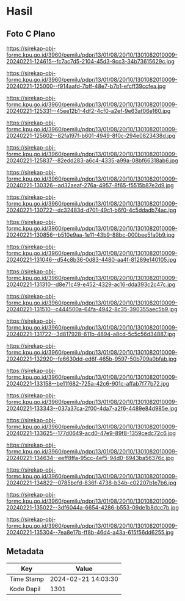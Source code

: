 # Hasil

## Foto C Plano

https://sirekap-obj-formc.kpu.go.id/3960/pemilu/pdpr/13/01/08/20/10/1301082010009-20240221-124615--fc7ac7d5-2104-45d3-9cc3-34b73615629c.jpg

https://sirekap-obj-formc.kpu.go.id/3960/pemilu/pdpr/13/01/08/20/10/1301082010009-20240221-125000--f914aafd-7bff-48e7-b7b1-efcff39ccfea.jpg

https://sirekap-obj-formc.kpu.go.id/3960/pemilu/pdpr/13/01/08/20/10/1301082010009-20240221-125331--45ee12b1-4df2-4cf0-a2ef-9e63af06e160.jpg

https://sirekap-obj-formc.kpu.go.id/3960/pemilu/pdpr/13/01/08/20/10/1301082010009-20240221-125602--82fa197f-b601-4949-8f0c-294e0823438d.jpg

https://sirekap-obj-formc.kpu.go.id/3960/pemilu/pdpr/13/01/08/20/10/1301082010009-20240221-125837--82edd283-a6c4-4335-a99a-08bf66318ab6.jpg

https://sirekap-obj-formc.kpu.go.id/3960/pemilu/pdpr/13/01/08/20/10/1301082010009-20240221-130326--ad32aeaf-276a-4957-8f65-f5515b87e2d9.jpg

https://sirekap-obj-formc.kpu.go.id/3960/pemilu/pdpr/13/01/08/20/10/1301082010009-20240221-130722--dc32483d-d701-49c1-b6f0-4c5ddadb74ac.jpg

https://sirekap-obj-formc.kpu.go.id/3960/pemilu/pdpr/13/01/08/20/10/1301082010009-20240221-130856--b510e9aa-1e11-43b9-88bc-000bee5fa0b9.jpg

https://sirekap-obj-formc.kpu.go.id/3960/pemilu/pdpr/13/01/08/20/10/1301082010009-20240221-131046--d54c8b36-0d83-4480-aa4f-81289e140105.jpg

https://sirekap-obj-formc.kpu.go.id/3960/pemilu/pdpr/13/01/08/20/10/1301082010009-20240221-131310--d8e71c49-e452-4329-ac16-dda393c2c47c.jpg

https://sirekap-obj-formc.kpu.go.id/3960/pemilu/pdpr/13/01/08/20/10/1301082010009-20240221-131510--c444500a-64fa-4942-8c35-390355aec5b9.jpg

https://sirekap-obj-formc.kpu.go.id/3960/pemilu/pdpr/13/01/08/20/10/1301082010009-20240221-131722--3d817928-611b-4894-a8cd-5c5c56d34887.jpg

https://sirekap-obj-formc.kpu.go.id/3960/pemilu/pdpr/13/01/08/20/10/1301082010009-20240221-132920--fe6630dd-ed6f-465b-9597-50b709a0bfab.jpg

https://sirekap-obj-formc.kpu.go.id/3960/pemilu/pdpr/13/01/08/20/10/1301082010009-20240221-133158--be11f682-725a-42c6-901c-affab7f77b72.jpg

https://sirekap-obj-formc.kpu.go.id/3960/pemilu/pdpr/13/01/08/20/10/1301082010009-20240221-133343--037a37ca-2f00-4da7-a2f6-4489e84d985e.jpg

https://sirekap-obj-formc.kpu.go.id/3960/pemilu/pdpr/13/01/08/20/10/1301082010009-20240221-133625--177d0649-acd0-47e9-89f8-1359cedc72c6.jpg

https://sirekap-obj-formc.kpu.go.id/3960/pemilu/pdpr/13/01/08/20/10/1301082010009-20240221-134634--eeff8ffa-95cc-4ef5-94d0-6943ba56376c.jpg

https://sirekap-obj-formc.kpu.go.id/3960/pemilu/pdpr/13/01/08/20/10/1301082010009-20240221-134822--0785befd-836f-4738-b34b-c02207b1e7b6.jpg

https://sirekap-obj-formc.kpu.go.id/3960/pemilu/pdpr/13/01/08/20/10/1301082010009-20240221-135022--3df6044a-6654-4286-b553-09de1b8dcc7b.jpg

https://sirekap-obj-formc.kpu.go.id/3960/pemilu/pdpr/13/01/08/20/10/1301082010009-20240221-135304--7ea8e17b-ff8b-46d4-a43a-615f56dd6255.jpg


## Metadata

| Key        | Value               |
| ---------- | ------------------- |
| Time Stamp | 2024-02-21 14:03:30 |
| Kode Dapil | 1301                |




